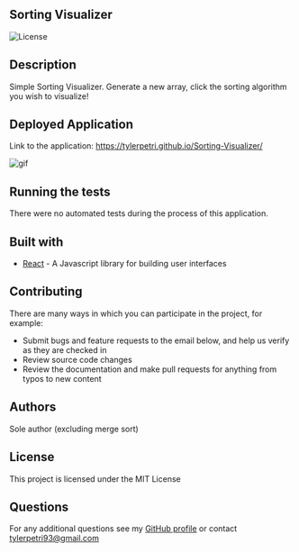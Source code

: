 ## Sorting Visualizer

![License](https://img.shields.io/badge/License-MIT-green.svg)

## Description

Simple Sorting Visualizer. Generate a new array, click the sorting algorithm you wish to visualize!

## Deployed Application

Link to the application: https://tylerpetri.github.io/Sorting-Visualizer/

![gif](https://media.giphy.com/media/G92v9TwDgP5vM82MRl/giphy.gif)

## Running the tests

There were no automated tests during the process of this application.

## Built with

- [React](https://reactjs.org/) - A Javascript library for building user interfaces

## Contributing

There are many ways in which you can participate in the project, for example:

- Submit bugs and feature requests to the email below, and help us verify as they are checked in
- Review source code changes
- Review the documentation and make pull requests for anything from typos to new content

## Authors

Sole author (excluding merge sort)

## License

This project is licensed under the MIT License

## Questions

For any additional questions see my [GitHub profile](http://github.com/tylerpetri) or contact tylerpetri93@gmail.com

